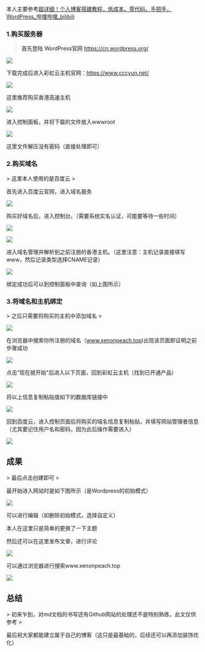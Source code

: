 本人主要参考[超详细！个人博客搭建教程，低成本，零代码，手把手，WordPress_哔哩哔哩_bilibili](https://www.bilibili.com/video/BV1ac411B7Li/?spm_id_from=333.337.search-card.all.click&vd_source=1dbfcdd3bc12c44e3250e5e230a45acf)

<h3 id="scMtM">1.购买服务器</h3>
<font style="color:rgb(24, 25, 28);"></font>

> <font style="color:rgb(24, 25, 28);">首先登陆 WordPress官网  https://cn.wordpress.org/</font>
>

![](https://cdn.nlark.com/yuque/0/2024/png/49936975/1730468757484-8239969e-a2ce-4973-92e4-645ddde95d8d.png)

下载完成后进入<font style="color:rgb(24, 25, 28);">彩虹云主机官网：https://www.cccyun.net/</font>

![](https://cdn.nlark.com/yuque/0/2024/png/49936975/1730468872313-5724c2d2-4c69-490e-b216-1e0571e8f4ca.png)

这里推荐购买香港高速主机

![](https://cdn.nlark.com/yuque/0/2024/png/49936975/1730468969197-36c5222e-bb5a-4775-88ee-c7d421b42519.png)

进入控制面板，并将下载的文件放入wwwroot

![](https://cdn.nlark.com/yuque/0/2024/png/49936975/1730469051187-eee71681-6800-4545-b907-710bafd4dac6.png)

这里文件解压没有密码（直接处理即可）

<h3 id="RWzxH">2.购买域名</h3>
> 这里本人使用的是百度云
>

首先进入百度云官网，进入域名服务

![](https://cdn.nlark.com/yuque/0/2024/png/49936975/1730534414039-c7053707-5f39-46b9-818c-ac708047be15.png)

购买好域名后，进入控制台。（需要系统实名认证，可能要等待一些时间）

![](https://cdn.nlark.com/yuque/0/2024/png/49936975/1730534566076-bcece279-df8a-48d4-8b6f-00dff1608e05.png)

![](https://cdn.nlark.com/yuque/0/2024/png/49936975/1730540450507-cb80652b-7fc7-4e05-a2b7-6ca327522882.png)

进入域名管理并解析到之前注册的香港主机。（这里注意：主机记录直接填写www，然后记录类型选择CNAME记录）

![](https://cdn.nlark.com/yuque/0/2024/png/49936975/1730534688696-a5c6f1ef-452a-45e7-8621-f5c196b1cbcc.png)

绑定成功后可以到控制面板中查询（如上图所示）



<h3 id="ljAvI">3.将域名和主机绑定</h3>
> 之后只需要将购买的主机中添加域名
>

![](https://cdn.nlark.com/yuque/0/2024/png/49936975/1730535065485-9d211c78-3b9a-45ac-9ddc-19ba977137bc.png)

在浏览器中搜索你所注册的域名（www.xenonpeach.top)出现该页面即证明之前步骤成功

![](https://cdn.nlark.com/yuque/0/2024/png/49936975/1730540624752-0adb028b-c060-44ec-8806-f6fe0d759a4e.png)

点击“现在就开始"后进入以下页面，回到彩虹云主机（找到已开通产品）

![](https://cdn.nlark.com/yuque/0/2024/png/49936975/1730540944159-401fef12-6993-46e4-9d98-c97ba8db8945.png)

将以上信息复制粘贴值如下的数据库链接中

![](https://cdn.nlark.com/yuque/0/2024/png/49936975/1730540814726-0fe5161f-1bff-4b73-b3da-421db649ce85.png)



回到百度云，进入控制页面后将购买的域名信息复制粘贴，并填写网站管理者信息（尤其要记住用户名和密码，因为此后操作需要进入）

![](https://cdn.nlark.com/yuque/0/2024/png/49936975/1730535332960-ba625c48-7dfe-4e33-b2b0-76cf1cba3ce1.png)



<h2 id="h5vBV">成果</h2>
> 最后点击创建即可
>

最开始进入网站时是如下图所示（是Wordpress的初始模式）

![](https://cdn.nlark.com/yuque/0/2024/png/49936975/1730541192400-d39c837b-eb7d-4709-b86c-efc739f7ee7f.png)

可以进行编辑（如删除初始模式，选择自定义）

本人在这里只是简单的更换了一下主题

然后还可以在这里发布文章，进行评论

![](https://cdn.nlark.com/yuque/0/2024/png/49936975/1730541446991-3d2b612f-cee4-48a6-8b88-13b5137ea1db.png)

可以通过浏览器进行搜索www.xenonpeach.top

![](https://cdn.nlark.com/yuque/0/2024/png/49936975/1730536097400-512e4552-41af-4190-85a4-a969f9a6cb8e.png)



<h2 id="eQV68">总结</h2>
> 初来乍到，对md文档的书写还有Github网站的处理还不是特别熟练，此文仅供参考
>

最后祝大家都能建立属于自己的博客（这只是最基础的，后续还可以再添加装饰优化）



